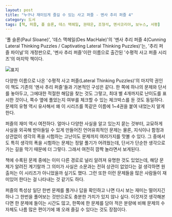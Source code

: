 ```yaml
---
layout: post
title: "누구나 재미있게 즐길 수 있는 사고 퍼즐 - 멘사 추리 퍼즐 4"
category: 도서
tags: [책, 퍼즐, 폴 슬론, 데스 맥헤일, 권태은, 조형석, 멘사코리아, 보누스, 서평]
---
```


'폴 슬론(Paul Sloane)',
'데스 맥헤일(Des MacHale)'의
'멘사 추리 퍼즐 4(Cunning Lateral Thinking Puzzles / Captivating Lateral Thinking Puzzles)'는,
'추리 퍼즐 파이널'의 개정판으로,
'멘사 추리 퍼즐'이란 이름으로 출간된 '수평적 사고 퍼즐 시리즈'의 마지막 책이다.

![표지](https://lh3.googleusercontent.com/XdmQW402Gl1lwnUKf9FbC9ZMJtTjQS8EDJC4STGo5E82bMdIJio1l-vGAIh3g-mblT3QYl9Mlb0Tuw=s480)

다양한 이름으로 나온 '수평적 사고 퍼즐(Lateral Thinking Puzzles)'의 마지막 권인 이 책도
기존의 '멘사 추리 퍼즐'들과 기본적인 구성은 같다.
한 쪽에 하나의 문제와 단서를 놓아두고,
그에대한 적절한 해답을 찾는 것도 그렇고,
최대 별 4개까지로 난이도를 표시한 것이나,
쪽수 옆에 풀었는지 여부를 체크할 수 있는 체크박스를 둔 것도 동일하다.
문제의 유형 역시 유사해서 왜 이 시리즈를 똑같은 이름에 1~4권을 붙여 내었는지 알게한다.

퍼즐의 재미 역시 여전하다.
얼마나 다양한 사실을 알고 있는지 묻는 것부터,
교묘하게 사실을 외곡해 받아들일 수 있게 만들어진 언어유희적인 문제는 물론,
지식이나 함정과 상관없이 생각의 폭을 시험하는 고난이도 문제까지 여러가지를 맛볼 수 있다.
그 중에서도 특히 생각의 폭을 시험하는 문제는 정말 풀기가 어려웠는데,
단서가 단순한 생각으로 가는 길을 막기 때문에 더 그렇다.
그래서 여전히 깜짝 놀라면서 보게된다.

책에 수록된 문제 중에는 이미 다른 경로로 널리 알려져 유명한 것도 있었는데,
해당 문제가 알려진 계기랄까 그 의미가 사실은 소문과는 전혀 상관이 없었다는 걸 생각하면
원 출처는 이 시리즈가 아니었을까 싶기도 했다.
그런 또한 이런 문제들을 많은 사람들이 재미있어 한다는 걸 나타내는 것 같기도 하다.

퍼즐의 특성상 일단 한번 문제를 풀거나 답을 확인하고 나면 다시 보는 재미는 떨어지긴 하나
그 한번을 풀어보는 것만으로도 충분한 가치가 있지 않나 싶다.
이것저것 생각해본다면 한 문제에 들이는 시간도 많고,
한쪽에 한 문제를 담아 적은 분량에 비해 문제의 수 자체도 나름 많은 편이기에
꽤 오래 즐길 수 있다는 것도 장점이다.
